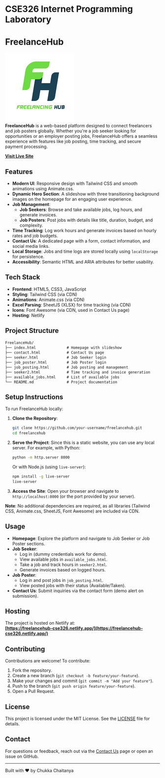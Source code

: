 # CSE326 Internet Programming Laboratory

# FreelanceHub

![FreelanceHub Logo](images.png)  
**FreelanceHub** is a web-based platform designed to connect freelancers and job posters globally. Whether you're a job seeker looking for opportunities or an employer posting jobs, FreelanceHub offers a seamless experience with features like job posting, time tracking, and secure payment processing.

**[Visit Live Site]([https://freelancehub-cse326.netlify.app/])**

## Features

- **Modern UI**: Responsive design with Tailwind CSS and smooth animations using Animate.css.
- **Dynamic Hero Section**: A slideshow with three transitioning background images on the homepage for an engaging user experience.
- **Job Management**:
  - **Job Seekers**: Browse and take available jobs, log hours, and generate invoices.
  - **Job Posters**: Post jobs with details like title, duration, budget, and complexity.
- **Time Tracking**: Log work hours and generate invoices based on hourly rates and job budgets.
- **Contact Us**: A dedicated page with a form, contact information, and social media links.
- **Local Storage**: Jobs and time logs are stored locally using `localStorage` for persistence.
- **Accessibility**: Semantic HTML and ARIA attributes for better usability.

## Tech Stack

- **Frontend**: HTML5, CSS3, JavaScript
- **Styling**: Tailwind CSS (via CDN)
- **Animations**: Animate.css (via CDN)
- **Excel Parsing**: SheetJS (XLSX) for time tracking (via CDN)
- **Icons**: Font Awesome (via CDN, used in Contact Us page)
- **Hosting**: Netlify

## Project Structure

```
FreelanceHub/
├── index.html              # Homepage with slideshow
├── contact.html            # Contact Us page
├── seeker.html             # Job Seeker login
├── job_poster.html         # Job Poster login
├── job_posting.html        # Job posting and management
├── seeker2.html            # Time tracking and invoice generation
├── available_jobs.html     # List of available jobs
└── README.md               # Project documentation
```

## Setup Instructions

To run FreelanceHub locally:

1. **Clone the Repository**:
   ```bash
   git clone https://github.com/your-username/freelancehub.git
   cd freelancehub
   ```

2. **Serve the Project**:
   Since this is a static website, you can use any local server. For example, with Python:
   ```bash
   python -m http.server 8000
   ```
   Or with Node.js (using `live-server`):
   ```bash
   npm install -g live-server
   live-server
   ```

3. **Access the Site**:
   Open your browser and navigate to `http://localhost:8000` (or the port provided by your server).

**Note**: No additional dependencies are required, as all libraries (Tailwind CSS, Animate.css, SheetJS, Font Awesome) are included via CDN.

## Usage

- **Homepage**: Explore the platform and navigate to Job Seeker or Job Poster sections.
- **Job Seeker**:
  - Log in (dummy credentials work for demo).
  - View available jobs in `available_jobs.html`.
  - Take a job and track hours in `seeker2.html`.
  - Generate invoices based on logged hours.
- **Job Poster**:
  - Log in and post jobs in `job_posting.html`.
  - View posted jobs with their status (Available/Taken).
- **Contact Us**: Submit inquiries via the contact form (demo alert on submission).

## Hosting

The project is hosted on Netlify at:  
**[https://freelancehub-cse326.netlify.app/](https://freelancehub-cse326.netlify.app/)**

## Contributing

Contributions are welcome! To contribute:

1. Fork the repository.
2. Create a new branch (`git checkout -b feature/your-feature`).
3. Make your changes and commit (`git commit -m "Add your feature"`).
4. Push to the branch (`git push origin feature/your-feature`).
5. Open a Pull Request.

## License

This project is licensed under the MIT License. See the [LICENSE](LICENSE) file for details.

## Contact

For questions or feedback, reach out via the [Contact Us](https://freelancehub-cse326.netlify.app/contact.html) page or open an issue on GitHub.

---
Built with ❤️ by Chukka Chaitanya
